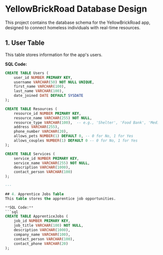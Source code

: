 # YellowBrickRoad Database Design

This project contains the database schema for the YellowBrickRoad app, designed to connect homeless individuals with real-time resources.

## 1. User Table
This table stores information for the app's users.

**SQL Code:**
```sql
CREATE TABLE Users (
    user_id NUMBER PRIMARY KEY,
    username VARCHAR(50) NOT NULL UNIQUE,
    first_name VARCHAR(100),
    last_name VARCHAR(100),
    date_joined DATE DEFAULT SYSDATE
);

CREATE TABLE Resources (
    resource_id NUMBER PRIMARY KEY,
    resource_name VARCHAR(255) NOT NULL,
    resource_type VARCHAR(100),  -- e.g., 'Shelter', 'Food Bank', 'Medical'
    address VARCHAR(255),
    phone_number VARCHAR(20),
    allows_pets NUMBER(1) DEFAULT 0, -- 0 for No, 1 for Yes
    allows_couples NUMBER(1) DEFAULT 0 -- 0 for No, 1 for Yes
);

CREATE TABLE Services (
    service_id NUMBER PRIMARY KEY,
    service_name VARCHAR(255) NOT NULL,
    description VARCHAR(1000),
    contact_person VARCHAR(100)
);

---

## 4. Apprentice Jobs Table
This table stores the apprentice job opportunities.

**SQL Code:**
```sql
CREATE TABLE ApprenticeJobs (
    job_id NUMBER PRIMARY KEY,
    job_title VARCHAR(100) NOT NULL,
    description VARCHAR(1000),
    company_name VARCHAR(100),
    contact_person VARCHAR(100),
    contact_phone VARCHAR(20)
);

